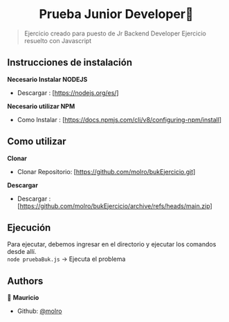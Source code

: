 <h1 align="center"> Prueba Junior Developer👋</h1>

> Ejercicio creado para puesto de Jr Backend Developer
> Ejercicio resuelto con Javascript

## Instrucciones de instalación
**Necesario Instalar NODEJS**  
- Descargar : [https://nodejs.org/es/]

**Necesario utilizar NPM**  
- Como Instalar : [https://docs.npmjs.com/cli/v8/configuring-npm/install]

## Como utilizar  
**Clonar**  
- Clonar Repositorio: [https://github.com/molro/bukEjercicio.git]  

**Descargar** 
- Descargar : [https://github.com/molro/bukEjercicio/archive/refs/heads/main.zip]  

## Ejecución  
Para ejecutar, debemos ingresar en el directorio y ejecutar los comandos desde allí.   
``node pruebaBuk.js``  -> Ejecuta el problema   

## Authors
👤 **Mauricio**

- Github: [@molro](https://github.com/molro)




